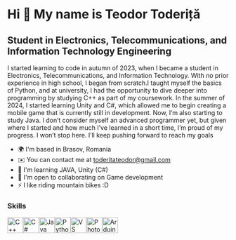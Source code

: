 Hi 👋 My name is Teodor Toderiță
================================

Student in Electronics, Telecommunications, and Information Technology Engineering
----------------------------------------------------------------------------------

I started learning to code in autumn of 2023, when I became a student in Electronics, Telecommunications, and Information Technology. With no prior experience in high school, I began from scratch.I taught myself the basics of Python, and at university, I had the opportunity to dive deeper into programming by studying C++ as part of my coursework. In the summer of 2024, I started learning Unity and C#, which allowed me to begin creating a mobile game that is currently still in development. Now, I’m also starting to study Java. I don’t consider myself an advanced programmer yet, but given where I started and how much I’ve learned in a short time, I’m proud of my progress. I won’t stop here. I’ll keep pushing forward to reach my goals

*   🌍  I'm based in Brasov, Romania
*   ✉️  You can contact me at [toderitateodor@gmail.com](mailto:toderitateodor@gmail.com)
*   🧠  I'm learning JAVA, Unity (C#)
*   🤝  I'm open to collaborating on Game development
*   ⚡  I like riding mountain bikes :D

### Skills 
<p align="left">
<a href="https://docs.microsoft.com/en-us/cpp/?view=msvc-170" target="_blank" rel="noreferrer"><img src="https://raw.githubusercontent.com/danielcranney/readme-generator/main/public/icons/skills/cplusplus-colored.svg" width="36" height="36" alt="C++" /></a><a href="https://docs.microsoft.com/en-us/dotnet/csharp/" target="_blank" rel="noreferrer"><img src="https://raw.githubusercontent.com/danielcranney/readme-generator/main/public/icons/skills/csharp-colored.svg" width="36" height="36" alt="C#" /></a><a href="https://www.oracle.com/java/" target="_blank" rel="noreferrer"><img src="https://raw.githubusercontent.com/danielcranney/readme-generator/main/public/icons/skills/java-colored.svg" width="36" height="36" alt="Java" /></a><a href="https://www.python.org/" target="_blank" rel="noreferrer"><img src="https://raw.githubusercontent.com/danielcranney/readme-generator/main/public/icons/skills/python-colored.svg" width="36" height="36" alt="Python" /></a><a href="https://code.visualstudio.com/" target="_blank" rel="noreferrer"><img src="https://raw.githubusercontent.com/danielcranney/readme-generator/main/public/icons/skills/visualstudiocode.svg" width="36" height="36" alt="VS Code" /></a><a href="https://www.adobe.com/uk/products/photoshop.html" target="_blank" rel="noreferrer"><img src="https://raw.githubusercontent.com/danielcranney/readme-generator/main/public/icons/skills/photoshop-colored.svg" width="36" height="36" alt="Photoshop" /></a><a href="https://store.arduino.cc/?gclid=Cj0KCQjw2eilBhCCARIsAG0Pf8uueBifykWcsSS4LPESeGQfxGVKJYnzV7bz471XfknQJy_1VINVWM8aAkLtEALw_wcB" target="_blank" rel="noreferrer"><img src="https://raw.githubusercontent.com/danielcranney/readme-generator/main/public/icons/skills/arduino-colored.svg" width="36" height="36" alt="Arduino" /></a>
                    </p>
                    
